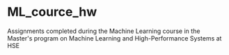 # ML_cource_hw
 Assignments completed during the Machine Learning course in the Master's program on Machine Learning and High-Performance Systems at HSE
